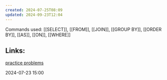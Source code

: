 ```yaml
---
created: 2024-07-25T08:09
updated: 2024-09-23T12:04
---
```

Commands used:
[[SELECT]], [[FROM]], [[JOIN]], [[GROUP BY]], [[ORDER BY]], [[AS]], [[ON]], [[WHERE]]


## Links:
[practice problems](practice-problems.md)

2024-07-23 15:00
